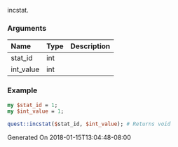 incstat.
### Arguments
**Name**|**Type**|**Description**
:---|:---|:---
stat_id|int|
int_value|int|

### Example

```perl
my $stat_id = 1;
my $int_value = 1;

quest::incstat($stat_id, $int_value); # Returns void
```


Generated On 2018-01-15T13:04:48-08:00